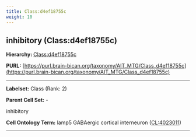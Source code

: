 ```yaml
---
title: Class:d4ef18755c
weight: 10
---
```

## inhibitory (Class:d4ef18755c)
<b>Hierarchy: </b>
[Class:d4ef18755c](../Class_d4ef18755c)

**PURL:** [https://purl.brain-bican.org/taxonomy/AIT_MTG/Class_d4ef18755c](https://purl.brain-bican.org/taxonomy/AIT_MTG/Class_d4ef18755c)

---


**Labelset:** Class (Rank: 2)

**Parent Cell Set:** -

inhibitory


**Cell Ontology Term:**  lamp5 GABAergic cortical interneuron ([CL:4023011](https://www.ebi.ac.uk/ols/ontologies/cl/terms?obo_id=CL:4023011)) 

[MARKER GENES.]: #


---

[TRANSFERRED ANNOTATIONS.]: #


[AUTHOR ANNOTATION FIELDS.]: #

